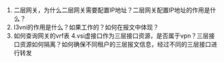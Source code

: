 1. 二层网关，为什么二层网关需要配置IP地址？二层网关配置IP地址的作用是什么？
2. l3vni的作用是什么？如果工作的？如何在报文中体现？ 
3. 如何查询网关的vrf表
4.vsi虚接口作为三层接口资源，是否属于vpn？三层接口资源如何隔离？如何确保不同租户的三层报文信息，经过不同的三层接口进行转发